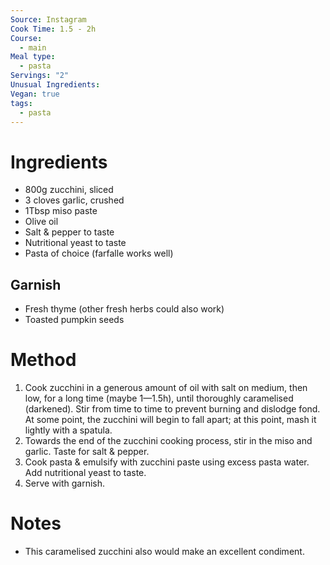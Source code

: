 ```yaml
---
Source: Instagram
Cook Time: 1.5 - 2h
Course:
  - main
Meal type:
  - pasta
Servings: "2"
Unusual Ingredients: 
Vegan: true
tags:
  - pasta
---
```

# Ingredients

- 800g zucchini, sliced
- 3 cloves garlic, crushed
- 1Tbsp miso paste
- Olive oil
- Salt & pepper to taste
- Nutritional yeast to taste
- Pasta of choice (farfalle works well)

## Garnish

- Fresh thyme (other fresh herbs could also work)
- Toasted pumpkin seeds

# Method

1. Cook zucchini in a generous amount of oil with salt on medium, then low, for a long time (maybe 1—1.5h), until thoroughly caramelised (darkened). Stir from time to time to prevent burning and dislodge fond. At some point, the zucchini will begin to fall apart; at this point, mash it lightly with a spatula.
2. Towards the end of the zucchini cooking process, stir in the miso and garlic. Taste for salt & pepper.
3. Cook pasta & emulsify with zucchini paste using excess pasta water. Add nutritional yeast to taste.
4. Serve with garnish.

# Notes

- This caramelised zucchini also would make an excellent condiment.